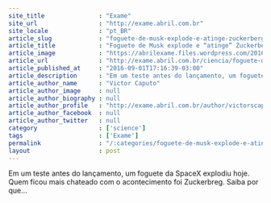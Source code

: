 ```yaml
---
site_title               : "Exame"
site_url                 : "http://exame.abril.com.br"
site_locale              : "pt_BR"
article_slug             : "foguete-de-musk-explode-e-atinge-zuckerberg"
article_title            : "Foguete de Musk explode e “atinge” Zuckerberg"
article_image            : "https://abrilexame.files.wordpress.com/2016/09/size_960_16_9_musk1.jpg?quality=70&strip=all&w=960"
article_url              : "http://exame.abril.com.br/ciencia/foguete-de-musk-explode-e-zuckerberg-nao-fica-nada-feliz/"
article_published_at     : "2016-09-01T17:16:39-03:00"
article_description      : "Em um teste antes do lançamento, um foguete da SpaceX explodiu hoje. Quem ficou mais chateado com o acontecimento foi Zuckerbreg. Saiba por que..."
article_author_name      : "Victor Caputo"
article_author_image     : null
article_author_biography : null
article_author_profile   : "http://exame.abril.com.br/author/victorscaputo/"
article_author_facebook  : null
article_author_twitter   : null
category                 : ['science']
tags                     : ['Exame']
permalink                : "/:categories/foguete-de-musk-explode-e-atinge-zuckerberg/"
layout                   : post
---
```


Em um teste antes do lançamento, um foguete da SpaceX explodiu hoje. Quem ficou mais chateado com o acontecimento foi Zuckerbreg. Saiba por que...
